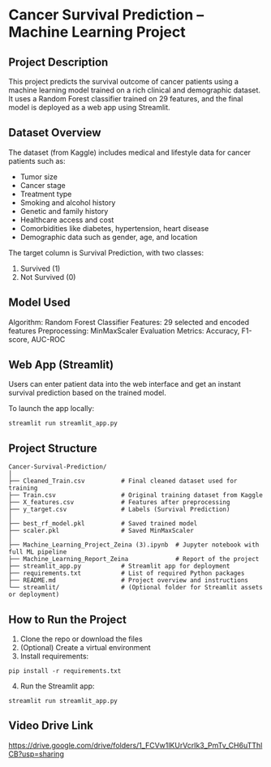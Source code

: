 # Cancer Survival Prediction – Machine Learning Project #

## Project Description ##
This project predicts the survival outcome of cancer patients using a machine learning model trained on a rich clinical and demographic dataset. It uses a Random Forest classifier trained on 29 features, and the final model is deployed as a web app using Streamlit.

## Dataset Overview ##
The dataset (from Kaggle) includes medical and lifestyle data for cancer patients such as:

- Tumor size
- Cancer stage
- Treatment type
- Smoking and alcohol history
- Genetic and family history
- Healthcare access and cost
- Comorbidities like diabetes, hypertension, heart disease
- Demographic data such as gender, age, and location

The target column is Survival Prediction, with two classes:
1. Survived (1)
2. Not Survived (0)

## Model Used ##
Algorithm: Random Forest Classifier
Features: 29 selected and encoded features
Preprocessing: MinMaxScaler
Evaluation Metrics: Accuracy, F1-score, AUC-ROC

## Web App (Streamlit) ##
Users can enter patient data into the web interface and get an instant survival prediction based on the trained model.

To launch the app locally:
```
streamlit run streamlit_app.py
```

## Project Structure ##
```
Cancer-Survival-Prediction/
│
├── Cleaned_Train.csv          # Final cleaned dataset used for training
├── Train.csv                  # Original training dataset from Kaggle
├── X_features.csv             # Features after preprocessing
├── y_target.csv               # Labels (Survival Prediction)
│
├── best_rf_model.pkl          # Saved trained model
├── scaler.pkl                 # Saved MinMaxScaler
│
├── Machine_Learning_Project_Zeina (3).ipynb  # Jupyter notebook with full ML pipeline
├── Machine_Learning_Report_Zeina             # Report of the project
├── streamlit_app.py           # Streamlit app for deployment
├── requirements.txt           # List of required Python packages
├── README.md                  # Project overview and instructions
└── streamlit/                 # (Optional folder for Streamlit assets or deployment)
```

## How to Run the Project ##
1. Clone the repo or download the files
2. (Optional) Create a virtual environment
3. Install requirements:
```
pip install -r requirements.txt
```
4. Run the Streamlit app:
```
streamlit run streamlit_app.py
```
## Video Drive Link ##
https://drive.google.com/drive/folders/1_FCVw1lKUrVcrIk3_PmTv_CH6uTThlCB?usp=sharing
